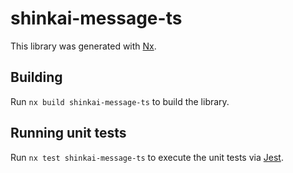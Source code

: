 # shinkai-message-ts

This library was generated with [Nx](https://nx.dev).

## Building

Run `nx build shinkai-message-ts` to build the library.

## Running unit tests

Run `nx test shinkai-message-ts` to execute the unit tests via [Jest](https://jestjs.io).
